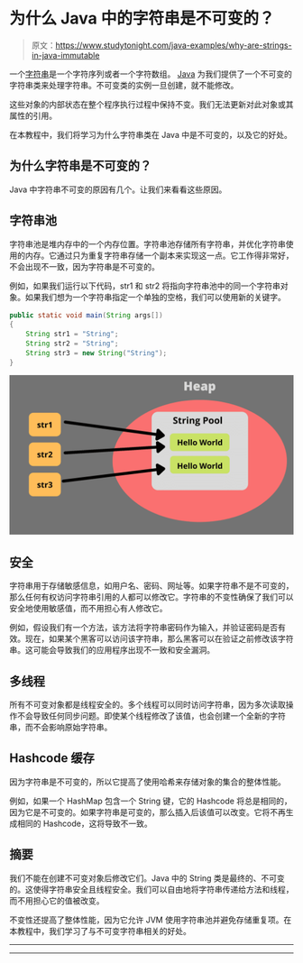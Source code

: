 # 为什么 Java 中的字符串是不可变的？

> 原文：<https://www.studytonight.com/java-examples/why-are-strings-in-java-immutable>

一个[字符串](https://www.studytonight.com/java/string-handling-in-java.php)是一个字符序列或者一个字符数组。 [Java](https://www.studytonight.com/java/overview-of-java.php) 为我们提供了一个不可变的字符串类来处理字符串。不可变类的实例一旦创建，就不能修改。

这些对象的内部状态在整个程序执行过程中保持不变。我们无法更新对此对象或其属性的引用。

在本教程中，我们将学习为什么字符串类在 Java 中是不可变的，以及它的好处。

## 为什么字符串是不可变的？

Java 中字符串不可变的原因有几个。让我们来看看这些原因。

## 字符串池

字符串池是堆内存中的一个内存位置。字符串池存储所有字符串，并优化字符串使用的内存。它通过只为重复字符串存储一个副本来实现这一点。它工作得非常好，不会出现不一致，因为字符串是不可变的。

例如，如果我们运行以下代码，str1 和 str2 将指向字符串池中的同一个字符串对象。如果我们想为一个字符串指定一个单独的空格，我们可以使用新的关键字。

```java
public static void main(String args[])
{
	String str1 = "String";
	String str2 = "String";
	String str3 = new String("String");
}
```

![String Pool](img/803d2f57f403b163fb39669a145d13e6.png)

## 安全

字符串用于存储敏感信息，如用户名、密码、网址等。如果字符串不是不可变的，那么任何有权访问字符串引用的人都可以修改它。字符串的不变性确保了我们可以安全地使用敏感值，而不用担心有人修改它。

例如，假设我们有一个方法，该方法将字符串密码作为输入，并验证密码是否有效。现在，如果某个黑客可以访问该字符串，那么黑客可以在验证之前修改该字符串。这可能会导致我们的应用程序出现不一致和安全漏洞。

## 多线程

所有不可变对象都是线程安全的。多个线程可以同时访问字符串，因为多次读取操作不会导致任何同步问题。即使某个线程修改了该值，也会创建一个全新的字符串，而不会影响原始字符串。

## Hashcode 缓存

因为字符串是不可变的，所以它提高了使用哈希来存储对象的集合的整体性能。

例如，如果一个 HashMap 包含一个 String 键，它的 Hashcode 将总是相同的，因为它是不可变的。如果字符串是可变的，那么插入后该值可以改变。它将不再生成相同的 Hashcode，这将导致不一致。

## 摘要

我们不能在创建不可变对象后修改它们。Java 中的 String 类是最终的、不可变的。这使得字符串安全且线程安全。我们可以自由地将字符串传递给方法和线程，而不用担心它的值被改变。

不变性还提高了整体性能，因为它允许 JVM 使用字符串池并避免存储重复项。在本教程中，我们学习了与不可变字符串相关的好处。

* * *

* * *